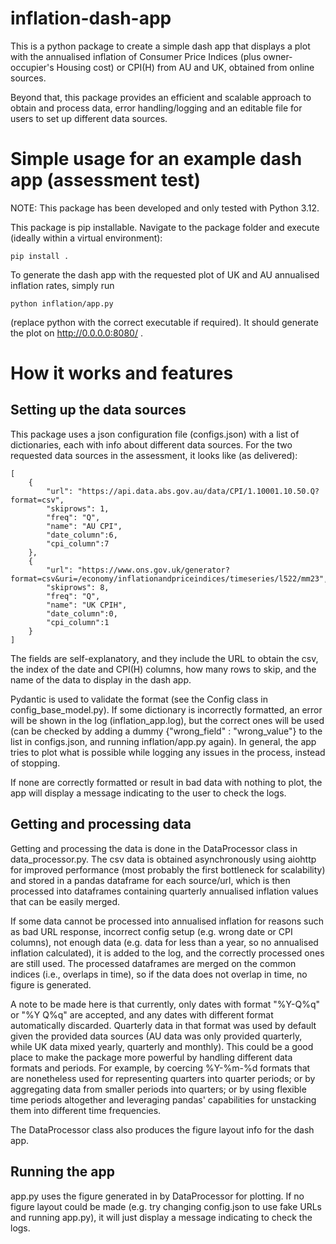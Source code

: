# inflation-dash-app
This is a python package to create a simple dash app that displays a plot with the annualised inflation of Consumer Price Indices (plus owner-occupier's Housing cost) or CPI(H) from AU and UK, obtained from online sources. 

Beyond that, this package provides an efficient and scalable approach to obtain and process data, error handling/logging and an editable file for users to set up different data sources. 

# Simple usage for an example dash app (assessment test)
NOTE: This package has been developed and only tested with Python 3.12.

This package is pip installable. Navigate to the package folder and execute (ideally within a virtual environment):
```
pip install . 
```

To generate the dash app with the requested plot of UK and AU annualised inflation rates, simply run
```
python inflation/app.py
```
(replace python with the correct executable if required). It should generate the plot on http://0.0.0.0:8080/ .

# How it works and features

## Setting up the data sources
This package uses a json configuration file (configs.json) with a list of dictionaries, each with info about different data sources. For the two requested data sources in the assessment, it looks like (as delivered):
```
[
    {
        "url": "https://api.data.abs.gov.au/data/CPI/1.10001.10.50.Q?format=csv",
        "skiprows": 1,
        "freq": "Q",
        "name": "AU CPI",
        "date_column":6,
        "cpi_column":7
    },
    {
        "url": "https://www.ons.gov.uk/generator?format=csv&uri=/economy/inflationandpriceindices/timeseries/l522/mm23",
        "skiprows": 8,
        "freq": "Q",
        "name": "UK CPIH",
        "date_column":0,
        "cpi_column":1
    }
]
``` 
The fields are self-explanatory, and they include the URL to obtain the csv, the index of the date and CPI(H) columns, how many rows to skip, and the name of the data to display in the dash app. 

Pydantic is used to validate the format (see the Config class in config_base_model.py). If some dictionary is incorrectly formatted, an error will be shown in the log (inflation_app.log), but the correct ones will be used (can be checked by adding a dummy {"wrong_field" : "wrong_value"} to the list in configs.json, and running inflation/app.py again). In general, the app tries to plot what is possible while logging any issues in the process, instead of stopping. 

If none are correctly formatted or result in bad data with nothing to plot, the app will display a message indicating to the user to check the logs.

## Getting and processing data
Getting and processing the data is done in the DataProcessor class in data_processor.py. The csv data is obtained asynchronously using aiohttp for improved performance (most probably the first bottleneck for scalability) and stored in a pandas dataframe for each source/url, which is then processed into dataframes containing quarterly annualised inflation values that can be easily merged. 

If some data cannot be processed into annualised inflation for reasons such as bad URL response, incorrect config setup (e.g. wrong date or CPI columns), not enough data (e.g. data for less than a year, so no annualised inflation calculated), it is added to the log, and the correctly processed ones are still used. The processed dataframes are merged on the common indices (i.e., overlaps in time), so if the data does not overlap in time, no figure is generated. 

A note to be made here is that currently, only dates with format "%Y-Q%q" or "%Y Q%q" are accepted, and any dates with different format automatically discarded. Quarterly data in that format was used by default given the provided data sources (AU data was only provided quarterly, while UK data mixed yearly, quarterly and monthly). This could be a good place to make the package more powerful by handling different data formats and periods. For example, by coercing %Y-%m-%d formats that are nonetheless used for representing quarters into quarter periods; or by aggregating data from smaller periods into quarters;
or by using flexible time periods altogether and leveraging pandas' capabilities for unstacking them into different time frequencies.

The DataProcessor class also produces the figure layout info for the dash app. 

## Running the app
app.py uses the figure generated in by DataProcessor for plotting. If no figure layout could be made (e.g. try changing config.json to use fake URLs and running app.py), it will just display a message indicating to check the logs.  
